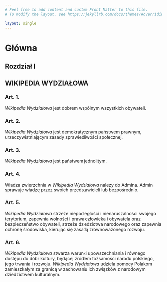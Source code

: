 ```yaml
---
# Feel free to add content and custom Front Matter to this file.
# To modify the layout, see https://jekyllrb.com/docs/themes/#overriding-theme-defaults

layout: single
---
```


# Główna

## Rozdział I
## WIKIPEDIA WYDZIAŁOWA

### Art. 1.

*Wikipedia Wydziałowa* jest dobrem wspólnym wszystkich obywateli.

### Art. 2.

*Wikipedia Wydziałowa* jest demokratycznym państwem prawnym, urzeczywistniającym zasady sprawiedliwości społecznej.

### Art. 3.
*Wikipedia Wydziałowa* jest państwem jednolitym.

### Art. 4.

Władza zwierzchnia w *Wikipedia Wydziałowa* należy do Admina.
Admin sprawuje władzę przez swoich przedstawicieli lub bezpośrednio.

### Art. 5.

*Wikipedia Wydziałowa* strzeże niepodległości i nienaruszalności swojego terytorium, zapewnia wolności i prawa człowieka i obywatela oraz bezpieczeństwo obywateli, strzeże dziedzictwa narodowego oraz zapewnia ochronę środowiska, kierując się zasadą zrównoważonego rozwoju.

### Art. 6.

*Wikipedia Wydziałowa* stwarza warunki upowszechniania i równego dostępu do dóbr kultury, będącej źródłem tożsamości narodu polskiego, jego trwania i rozwoju.
*Wikipedia Wydziałowa* udziela pomocy Polakom zamieszkałym za granicą w zachowaniu ich związków z narodowym dziedzictwem kulturalnym.
